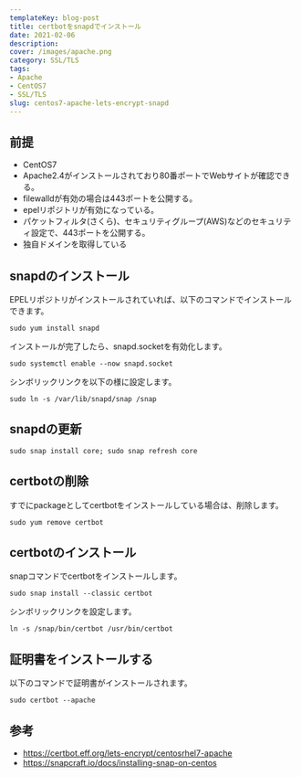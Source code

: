 ```yaml
---
templateKey: blog-post
title: certbotをsnapdでインストール
date: 2021-02-06
description: 
cover: /images/apache.png
category: SSL/TLS
tags:
- Apache
- CentOS7
- SSL/TLS
slug: centos7-apache-lets-encrypt-snapd
---
```


## 前提

- CentOS7
- Apache2.4がインストールされており80番ポートでWebサイトが確認できる。
- filewalldが有効の場合は443ポートを公開する。
- epelリポジトリが有効になっている。
- パケットフィルタ(さくら)、セキュリティグループ(AWS)などのセキュリティ設定で、443ポートを公開する。
- 独自ドメインを取得している

## snapdのインストール

EPELリポジトリがインストールされていれば、以下のコマンドでインストールできます。

```shell
sudo yum install snapd
```
インストールが完了したら、snapd.socketを有効化します。

```shell
sudo systemctl enable --now snapd.socket
```

シンボリックリンクを以下の様に設定します。

```shell
sudo ln -s /var/lib/snapd/snap /snap
```

## snapdの更新

```shell
sudo snap install core; sudo snap refresh core
```

## certbotの削除

すでにpackageとしてcertbotをインストールしている場合は、削除します。

```shell
sudo yum remove certbot
```
## certbotのインストール

snapコマンドでcertbotをインストールします。

```shell
sudo snap install --classic certbot
```

シンボリックリンクを設定します。

```shell
ln -s /snap/bin/certbot /usr/bin/certbot
```

## 証明書をインストールする

以下のコマンドで証明書がインストールされます。

```shell
sudo certbot --apache
```

## 参考

- <https://certbot.eff.org/lets-encrypt/centosrhel7-apache>
- <https://snapcraft.io/docs/installing-snap-on-centos>